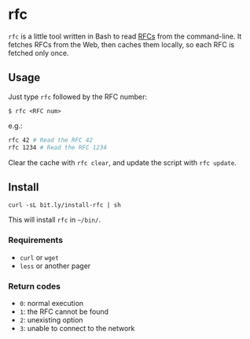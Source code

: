 # rfc

`rfc` is a little tool written in Bash to read [RFCs][ietf-rfc] from the
command-line. It fetches RFCs from the Web, then caches them locally, so each RFC
is fetched only once.

[ietf-rfc]: http://www.ietf.org/rfc.html

## Usage

Just type `rfc` followed by the RFC number:

```
$ rfc <RFC num>
```

e.g.:

```sh
rfc 42 # Read the RFC 42
rfc 1234 # Read the RFC 1234
```

Clear the cache with `rfc clear`, and update the script with `rfc update`.

## Install

```
curl -sL bit.ly/install-rfc | sh
```

This will install `rfc` in `~/bin/`.

### Requirements

- `curl` or `wget`
- `less` or another pager

### Return codes

- `0`: normal execution
- `1`: the RFC cannot be found
- `2`: unexisting option
- `3`: unable to connect to the network
